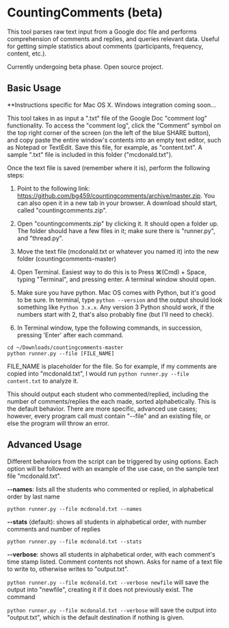 # CountingComments (beta)

This tool parses raw text input from a Google doc file and performs comprehension of comments and replies, and queries relevant data. Useful for getting simple statistics about comments (participants, frequency, content, etc.).

Currently undergoing beta phase. Open source project.

## Basic Usage
**Instructions specific for Mac OS X. Windows integration coming soon...

This tool takes in as input a ".txt" file of the Google Doc "comment log" functionality. To access the "comment log", click the "Comment" symbol on the top right corner of the screen (on the left of the blue SHARE button), and copy paste the entire window's contents into an empty text editor, such as Notepad or TextEdit. Save this file, for example, as "content.txt". A sample ".txt" file is included in this folder ("mcdonald.txt").

Once the text file is saved (remember where it is), perform the following steps:

1. Point to the following link: https://github.com/bg459/countingcomments/archive/master.zip. You can also open it in a new tab in your browser. A download should start, called "countingcomments.zip".

2. Open "countingcomments.zip" by clicking it. It should open a folder up. The folder should have a few files in it; make sure there is "runner.py", and "thread.py". 

3. Move the text file (mcdonald.txt or whatever you named it) into the new folder (countingcomments-master)

4. Open Terminal. Easiest way to do this is to Press ⌘(Cmd) + Space, typing "Terminal", and pressing enter. A terminal window should open.

5. Make sure you have python. Mac OS comes with Python, but it's good to be sure. In terminal, type `python --version` and the output should look something like `Python 3.x.x`. Any version 3 Python should work, if the numbers start with 2, that's also probably fine (but I'll need to check).

6. In Terminal window, type the following commands, in succession, pressing 'Enter' after each command.

```
cd ~/Downloads/countingcomments-master
python runner.py --file [FILE_NAME]
```
FILE_NAME is placeholder for the file. So for example, if my comments are copied into "mcdonald.txt", I would run `python runner.py --file content.txt` to analyze it. 

This should output each student who commented/replied, including the number of comments/replies the each made, sorted alphabetically. This is the default behavior. There are more specific, advanced use cases; however, every program call must contain "--file" and an existing file, or else the program will throw an error. 

## Advanced Usage

Different behaviors from the script can be triggered by using options. Each option will be followed with an example of the use case, on the sample text file "mcdonald.txt".

**--names**: lists all the students who commented or replied, in alphabetical order by last name

`python runner.py --file mcdonald.txt --names`

**--stats** (default): shows all students in alphabetical order, with number comments and number of replies

`python runner.py --file mcdonald.txt --stats`

**--verbose**: shows all students in alphabetical order, with each comment's time stamp listed. Comment contents not shown. Asks for name of a text file to write to, otherwise writes to "output.txt". 

`python runner.py --file mcdonald.txt --verbose newfile`
will save the output into "newfile", creating it if it does not previously exist. The command

`python runner.py --file mcdonald.txt --verbose`
will save the output into "output.txt", which is the default destination if nothing is given.











